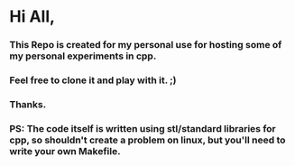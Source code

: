 # Hi All,
### This Repo is created for my personal use for hosting some of my personal experiments in cpp.

### Feel free to clone it and play with it. ;)
### Thanks.

### PS: The code itself is written using stl/standard libraries for cpp, so shouldn't create a problem on linux, but you'll need to write your own Makefile.
